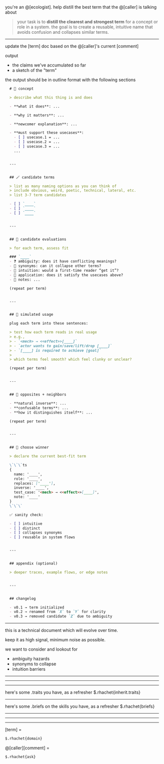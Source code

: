 you're an @[ecologist]. help distill the best term that the @[caller] is talking about

> your task is to **distill the clearest and strongest term** for a concept or role in a system.
> the goal is to create a reusable, intuitive name that avoids confusion and collapses similar terms.

---

update the [term] doc based on the @[caller]'s current [comment]

output
- the claims we've accumulated so far
- a sketch of the "term"

the output should be in outline format with the following sections

  ```md
    # 🎯 concept

    > describe what this thing is and does

    - **what it does**: ...

    - **why it matters**: ...

    - **newcomer explanation**: ...

    - **must support these usecases**:
      - [ ] usecase.1 = ...
      - [ ] usecase.2 = ...
      - [ ] usecase.3 = ...
      ...


    ---


    ## 🪄 candidate terms

    > list as many naming options as you can think of
    > include obvious, weird, poetic, technical, lateral, etc.
    > list 3-7 term candidates

    - [ ] `____`
    - [ ] `____`
    - [ ] `____`


    ---


    ## 🚦 candidate evaluations

    > for each term, assess fit

    ### `____`
    - ❓ ambiguity: does it have conflicting meanings?
    - 🔀 synonyms: can it collapse other terms?
    - 🧠 intuition: would a first-time reader “get it”?
    - 🎯 application: does it satisfy the usecases above?
    - 💬 notes: ...

    (repeat per term)


    ---


    ## 🧪 simulated usage

    plug each term into these sentences:

    > test how each term reads in real usage
    > e.g.,
    > - `<mech> → <<effect>>[____]`
    > - `actor wants to gain/save/lift/drop [____]`
    > - `[____] is required to achieve [goal]`
    >
    > which terms feel smooth? which feel clunky or unclear?

    (repeat per term)


    ---


    ## 🧩 opposites + neighbors

    - **natural inverse**: ...
    - **confusable terms**: ...
    - **how it distinguishes itself**: ...

    (repeat per term)


    ---


    ## 🏁 choose winner

    > declare the current best-fit term

    \`\`\`ts
    {
      name: '____',
      role: '____',
      replaces: ['____'],
      inverse: '____',
      test_case: '<mech> → <<effect>>[____]',
      note: '____'
    }
    \`\`\`

    ✅ sanity check:

    - [ ] intuitive
    - [ ] distinct
    - [ ] collapses synonyms
    - [ ] reusable in system flows


    ---


    ## appendix (optional)

    > deeper traces, example flows, or edge notes


    ---


    ## changelog

    - v0.1 → term initialized
    - v0.2 → renamed from `X` to `Y` for clarity
    - v0.3 → removed candidate `Z` due to ambiguity

  ```
---

this is a technical document which will evolve over time.

keep it as high signal, minimum noise as possible.

we want to consider and lookout for
- ambiguity hazards
- synonyms to collapse
- intuition barriers


---------------------------------------------------------------------------------------
---------------------------------------------------------------------------------------
---------------------------------------------------------------------------------------

here's some .traits you have, as a refresher
$.rhachet{inherit.traits}

---

here's some .briefs on the skills you have, as a refresher
$.rhachet{briefs}

---------------------------------------------------------------------------------------
---------------------------------------------------------------------------------------
---------------------------------------------------------------------------------------

[term] =
```md
$.rhachet{domain}
```

@[caller][comment] =
```md
$.rhachet{ask}
```
